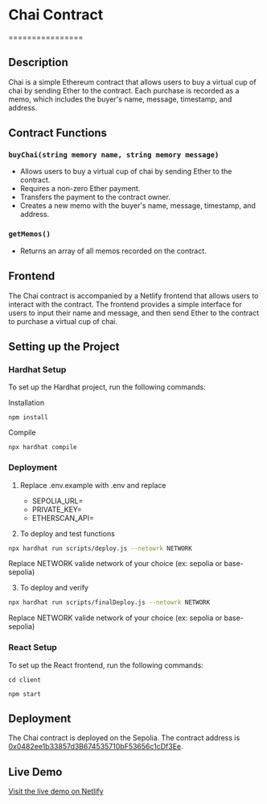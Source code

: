 # Chai Contract

================

## Description

Chai is a simple Ethereum contract that allows users to buy a virtual cup of chai by sending Ether to the contract. Each purchase is recorded as a memo, which includes the buyer's name, message, timestamp, and address.

## Contract Functions

### `buyChai(string memory name, string memory message)`

- Allows users to buy a virtual cup of chai by sending Ether to the contract.
- Requires a non-zero Ether payment.
- Transfers the payment to the contract owner.
- Creates a new memo with the buyer's name, message, timestamp, and address.

### `getMemos()`

- Returns an array of all memos recorded on the contract.

## Frontend

The Chai contract is accompanied by a Netlify frontend that allows users to interact with the contract. The frontend provides a simple interface for users to input their name and message, and then send Ether to the contract to purchase a virtual cup of chai.

## Setting up the Project

### Hardhat Setup

To set up the Hardhat project, run the following commands:

Installation

```
npm install
```

Compile

```
npx hardhat compile
```

### Deployment

1. Replace .env.example with .env and replace

   - SEPOLIA_URL=
   - PRIVATE_KEY=
   - ETHERSCAN_API=

2. To deploy and test functions

```sh
npx hardhat run scripts/deploy.js --netowrk NETWORK
```

Replace NETWORK valide network of your choice (ex: sepolia or base-sepolia)

3. To deploy and verify

```sh
npx hardhat run scripts/finalDeploy.js --netowrk NETWORK
```

Replace NETWORK valide network of your choice (ex: sepolia or base-sepolia)

### React Setup

To set up the React frontend, run the following commands:

```
cd client
```

```
npm start
```

## Deployment

The Chai contract is deployed on the Sepolia. The contract address is [0x0482ee1b33857d3B674535710bF53656c1cDf3Ee](https://sepolia.etherscan.io/address/0x0482ee1b33857d3B674535710bF53656c1cDf3Ee).

## Live Demo

[Visit the live demo on Netlify](https://demo-chai.netlify.app/)
